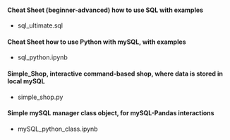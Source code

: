 ####  Cheat Sheet (beginner-advanced) how to use SQL with examples
- sql_ultimate.sql

####  Cheat Sheet how to use Python with mySQL, with examples
- sql_python.ipynb

####  Simple_Shop, interactive command-based shop, where data is stored in local mySQL
- simple_shop.py

#### Simple mySQL manager class object, for mySQL-Pandas interactions
- mySQL_python_class.ipynb
  
